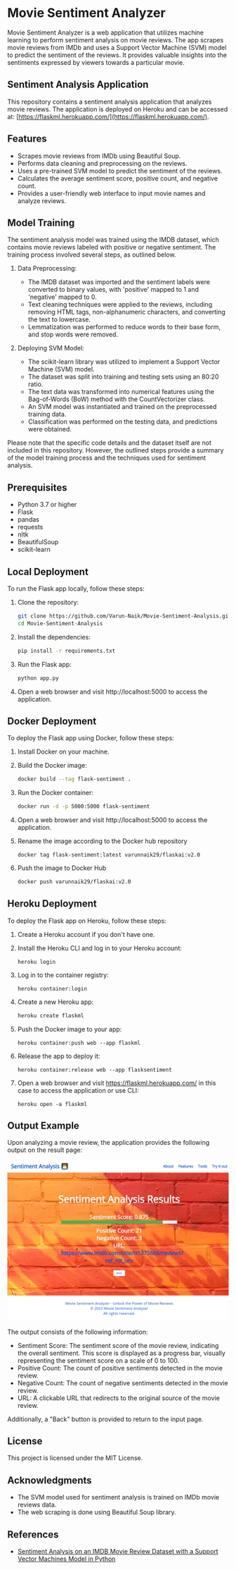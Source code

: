 # Movie Sentiment Analyzer
 

Movie Sentiment Analyzer is a web application that utilizes machine learning to perform sentiment analysis on movie 
reviews. The app scrapes movie reviews from IMDb and uses a Support Vector Machine (SVM) model to predict the sentiment 
of the reviews. It provides valuable insights into the sentiments expressed by viewers towards a particular movie.

## Sentiment Analysis Application

This repository contains a sentiment analysis application that analyzes movie reviews. The application is deployed on Heroku and can be accessed at: [https://flaskml.herokuapp.com/](https://flaskml.herokuapp.com/).


## Features
* Scrapes movie reviews from IMDb using Beautiful Soup.
* Performs data cleaning and preprocessing on the reviews.
* Uses a pre-trained SVM model to predict the sentiment of the reviews.
* Calculates the average sentiment score, positive count, and negative count.
* Provides a user-friendly web interface to input movie names and analyze reviews.

## Model Training

The sentiment analysis model was trained using the IMDB dataset, which contains movie reviews labeled with positive or negative sentiment. The training process involved several steps, as outlined below.

1. Data Preprocessing:
   - The IMDB dataset was imported and the sentiment labels were converted to binary values, with 'positive' mapped to 1 and 'negative' mapped to 0.
   - Text cleaning techniques were applied to the reviews, including removing HTML tags, non-alphanumeric characters, and converting the text to lowercase.
   - Lemmatization was performed to reduce words to their base form, and stop words were removed.

2. Deploying SVM Model:
   - The scikit-learn library was utilized to implement a Support Vector Machine (SVM) model.
   - The dataset was split into training and testing sets using an 80:20 ratio.
   - The text data was transformed into numerical features using the Bag-of-Words (BoW) method with the CountVectorizer class.
   - An SVM model was instantiated and trained on the preprocessed training data.
   - Classification was performed on the testing data, and predictions were obtained.

Please note that the specific code details and the dataset itself are not included in this repository. However, the outlined steps provide a summary of the model training process and the techniques used for sentiment analysis.



## Prerequisites
* Python 3.7 or higher 
* Flask
* pandas
* requests
* nltk
* BeautifulSoup
* scikit-learn


## Local Deployment

To run the Flask app locally, follow these steps:

1. Clone the repository:

   ```bash
   git clone https://github.com/Varun-Naik/Movie-Sentiment-Analysis.git
   cd Movie-Sentiment-Analysis
   ```
   
2. Install the dependencies:

    ```bash
    pip install -r requirements.txt
    ```
   
3. Run the Flask app:

    ```bash
    python app.py
    ```

4. Open a web browser and visit http://localhost:5000 to access the application.



## Docker Deployment

To deploy the Flask app using Docker, follow these steps:

1. Install Docker on your machine.

2. Build the Docker image:

    ``` bash
    docker build --tag flask-sentiment .
    ```

3. Run the Docker container:

    ```bash
    docker run -d -p 5000:5000 flask-sentiment
    ```

4. Open a web browser and visit http://localhost:5000 to access the application.

5. Rename the image according to the Docker hub repository

    ```
    docker tag flask-sentiment:latest varunnaik29/flaskai:v2.0
    ```



6. Push the image to Docker Hub
    ``` bash
    docker push varunnaik29/flaskai:v2.0
    ```



## Heroku Deployment

To deploy the Flask app on Heroku, follow these steps:

1. Create a Heroku account if you don't have one.

2. Install the Heroku CLI and log in to your Heroku account:

    ```
    heroku login
    ```
3. Log in to the container registry:
    ```
    heroku container:login
    ```

4. Create a new Heroku app:

    ```bash
    heroku create flaskml
    ```

5. Push the Docker image to your app:
    ```
    heroku container:push web --app flaskml
    ```

6. Release the app to deploy it:
    ```
    heroku container:release web --app flasksentiment
    ```

7. Open a web browser and visit https://flaskml.herokuapp.com/ in this case to access the application or use CLI:
    ```
    heroku open -a flaskml
    ```


## Output Example

Upon analyzing a movie review, the application provides the following output on the result page:

![Output Example](/static/images/output%20example.jpeg)

The output consists of the following information:

- Sentiment Score: The sentiment score of the movie review, indicating the overall sentiment. This score is displayed as a progress bar, visually representing the sentiment score on a scale of 0 to 100.
- Positive Count: The count of positive sentiments detected in the movie review.
- Negative Count: The count of negative sentiments detected in the movie review.
- URL: A clickable URL that redirects to the original source of the movie review.

Additionally, a "Back" button is provided to return to the input page.




## License
This project is licensed under the MIT License.


## Acknowledgments
* The SVM model used for sentiment analysis is trained on IMDb movie reviews data.
* The web scraping is done using Beautiful Soup library.

## References

- [Sentiment Analysis on an IMDB Movie Review Dataset with a Support Vector Machines Model in Python](https://towardsdatascience.com/sentiment-analysis-on-a-imdb-movie-review-dataset-with-a-support-vector-machines-model-in-python-50c1d487327e) 




